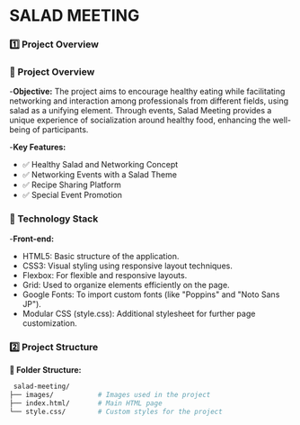 # SALAD MEETING

### 1️⃣ Project Overview

### 📖 Project Overview

-**Objective:**
  The project aims to encourage healthy eating while facilitating networking and interaction among professionals from different fields, using salad as a unifying element.
  Through events, Salad Meeting provides a unique experience of socialization around healthy food, enhancing the well-being of participants.
  
  -**Key Features:**
  - ✅ Healthy Salad and Networking Concept
  - ✅ Networking Events with a Salad Theme
  - ✅ Recipe Sharing Platform
  - ✅ Special Event Promotion

### 📌 Technology Stack

  -**Front-end:** 
  - HTML5: Basic structure of the application.
  - CSS3: Visual styling using responsive layout techniques.
  - Flexbox: For flexible and responsive layouts.
  - Grid: Used to organize elements efficiently on the page.
  - Google Fonts: To import custom fonts (like "Poppins" and "Noto Sans JP").
  - Modular CSS (style.css): Additional stylesheet for further page customization.

### 2️⃣ Project Structure

**📂 Folder Structure:**

``` bash 
 salad-meeting/
├── images/           # Images used in the project
├── index.html/       # Main HTML page
└── style.css/        # Custom styles for the project
